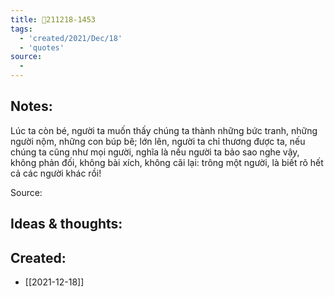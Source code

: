 ```yaml
---
title: 💬211218-1453
tags:
  - 'created/2021/Dec/18'
  - 'quotes'
source:
  - 
---
```


## Notes:
Lúc ta còn bé, người ta muốn thấy chúng ta thành những bức tranh, những người nộm, những con búp bê; lớn lên, người ta chỉ thương được ta, nếu chúng ta cũng như mọi người, nghĩa là nếu người ta bảo sao nghe vậy, không phản đối, không bài xích, không cãi lại: trông một người, là biết rõ hết cả các người khác rồi!

Source: 

## Ideas & thoughts:
## Created:
- [[2021-12-18]]
